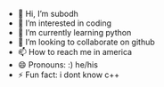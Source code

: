 - 👋 Hi, I’m subodh
- 👀 I’m interested in coding
- 🌱 I’m currently learning python
- 💞️ I’m looking to collaborate on github
- 📫 How to reach me in america
- 😄 Pronouns: :) he/his
- ⚡ Fun fact: i dont know c++

<!---
fakeid-subodh/fakeid-subodh is a ✨ special ✨ repository because its `README.md` (this file) appears on your GitHub profile.
You can click the Preview link to take a look at your changes.
--->
